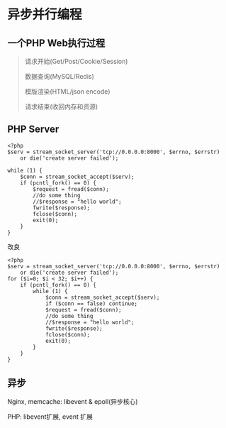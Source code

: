 # 异步并行编程

## 一个PHP Web执行过程

> 请求开始(Get/Post/Cookie/Session)
> 
> 数据查询(MySQL/Redis)
> 
> 模版渲染(HTML/json encode)
> 
> 请求结束(收回内存和资源)

## PHP Server

```
<?php
$serv = stream_socket_server('tcp://0.0.0.0:8000', $errno, $errstr)
    or die('create server failed');

while (1) {
    $conn = stream_socket_accept($serv);
    if (pcntl_fork() == 0) {
        $request = fread($conn);
        //do some thing
        //$response = "hello world";
        fwrite($response);
        fclose($conn);
        exit(0);
    }
}
```

改良

```
<?php
$serv = stream_socket_server('tcp://0.0.0.0:8000', $errno, $errstr)
    or die('create server failed');
for ($i=0; $i < 32; $i++) { 
    if (pcntl_fork() == 0) {
        while (1) {
            $conn = stream_socket_accept($serv);
            if ($conn == false) continue;
            $request = fread($conn);
            //do some thing
            //$response = "hello world";
            fwrite($response);
            fclose($conn);
            exit(0);
        }
    }
}
```

## 异步

Nginx, memcache: libevent & epoll(异步核心)

PHP: libevent扩展, event 扩展